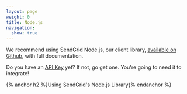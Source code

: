 ```yaml
---
layout: page
weight: 0
title: Node.js
navigation:
  show: true
---
```


<call-out>

We recommend using SendGrid Node.js, our client library, <a href="https://github.com/sendgrid/sendgrid-nodejs">available on Github</a>, with full documentation.

</call-out>

<call-out>

Do you have an [API Key](https://app.sendgrid.com/settings/api_keys) yet? If not, go get one. You're going to need it to integrate!

</call-out>

{% anchor h2 %}Using SendGrid's Node.js Library{% endanchor %}	
<script src="https://gist.github.com/sendgrid-gists/069d788aefb7853706f424cbdfd7ee3c.js"></script>
